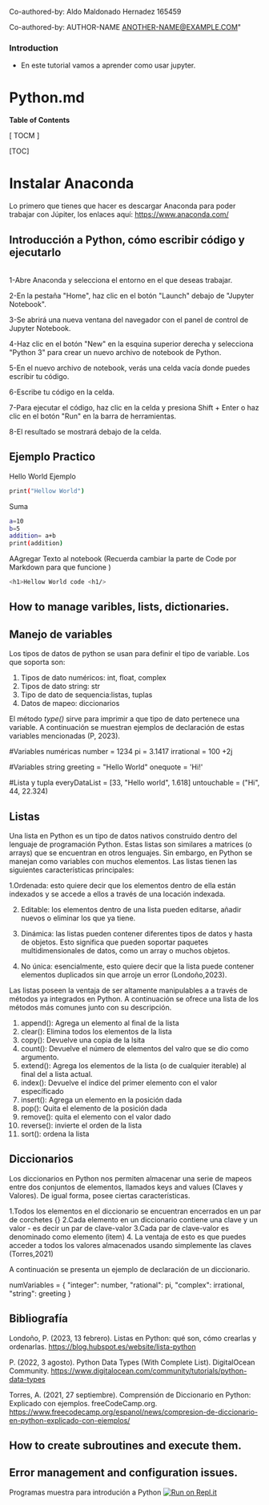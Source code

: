 Co-authored-by: Aldo Maldonado Hernadez 165459


Co-authored-by: AUTHOR-NAME <ANOTHER-NAME@EXAMPLE.COM>"



### Introduction

- En este tutorial vamos a aprender como usar  jupyter.


# Python.md




**Table of Contents**

[ TOCM ]

[TOC]

# Instalar Anaconda
Lo primero que tienes que hacer es descargar Anaconda para poder trabajar con Júpiter, los enlaces aquí:
https://www.anaconda.com/

## Introducción a Python, cómo escribir código y ejecutarlo
 <br>
1-Abre Anaconda y selecciona el entorno en el que deseas trabajar.

2-En la pestaña "Home", haz clic en el botón "Launch" debajo de "Jupyter Notebook".

3-Se abrirá una nueva ventana del navegador con el panel de control de Jupyter Notebook.

4-Haz clic en el botón "New" en la esquina superior derecha y selecciona "Python 3" para crear un nuevo archivo de notebook de Python.

5-En el nuevo archivo de notebook, verás una celda vacía donde puedes escribir tu código.

6-Escribe tu código en la celda.

7-Para ejecutar el código, haz clic en la celda y presiona Shift + Enter o haz clic en el botón "Run" en la barra de herramientas.

8-El resultado se mostrará debajo de la celda.
 <br>

## Ejemplo Practico
Hello World Ejemplo
```sh
print("Hellow World")

```
Suma
```sh
a=10
b=5
addition= a+b
print(addition)
```
AAgregar Texto al notebook
(Recuerda cambiar la parte de Code por Markdown para que funcione )

```sh
<h1>Hellow World code <h1/>
```

## How to manage varibles, lists, dictionaries.


## Manejo de variables

Los tipos de datos de python se usan para definir el tipo de variable. Los que soporta son: 
1. Tipos de dato numéricos: int, float, complex
2. Tipos de dato string: str
3. Tipo de dato de sequencia:listas, tuplas
4. Datos de mapeo: diccionarios

 El método *type()* sirve para imprimir a que tipo de dato pertenece una variable. A continuación se muestran ejemplos de declaración de estas variables mencionadas (P, 2023).
 

#Variables numéricas
number = 1234
pi = 3.1417
irrational = 100 +2j

#Variables string
greeting = "Hello World"
onequote = 'Hi!'

#Lista y tupla
everyDataList = [33, "Hello world", 1.618]
untouchable = ("Hi", 44, 22.324)

## Listas
Una lista en Python es un tipo de datos nativos construido dentro del lenguaje de programación Python. Estas listas son similares a matrices (o arrays) que se encuentran en otros lenguajes. Sin embargo, en Python se manejan como variables con muchos elementos. Las listas tienen las siguientes características principales:

1.Ordenada: esto quiere decir que los elementos dentro de ella están indexados y se accede a ellos a través de una locación indexada. 

2. Editable: los elementos dentro de una lista pueden editarse, añadir nuevos o eliminar los que ya tiene. 

3. Dinámica: las listas pueden contener diferentes tipos de datos y hasta de objetos. Esto significa que pueden soportar paquetes multidimensionales de datos, como un array o muchos objetos. 

4. No única: esencialmente, esto quiere decir que la lista puede contener elementos duplicados sin que arroje un error (Londoño,2023). 

Las listas poseen la ventaja de ser altamente manipulables a a través de métodos ya integrados en Python. A continuación se ofrece una lista de los métodos más comunes junto con su descripción.
1. append(): Agrega un elemento al final de la lista
2. clear(): Elimina todos los elementos de la lista
3. copy(): Devuelve una copia de la lsita
4. count(): Devuelve el número de elementos del valro que se dio como argumento.
5. extend(): Agrega los elementos de la lista (o de cualquier iterable) al final del a lista actual.
6. index(): Devuelve el índice del primer elemento con el valor específicado
7. insert(): Agrega un elemento en la posición dada
8. pop(): Quita el elemento de la posición dada
9. remove(): quita el elemento con el valor dado
10. reverse(): invierte el orden de la lista
11. sort(): ordena la lista

## Diccionarios 
Los diccionarios en Python nos permiten almacenar una serie de mapeos entre dos conjuntos de elementos, llamados keys and values (Claves y Valores).
De igual forma, posee ciertas características.

1.Todos los elementos en el diccionario se encuentran encerrados en un par de corchetes {}
2.Cada elemento en un diccionario contiene una clave y un valor - es decir un par de clave-valor
3.Cada par de clave-valor es denominado como elemento (item)
4. La ventaja de esto es que puedes acceder a todos los valores almacenados 
usando simplemente las claves (Torres,2021)

A continuación se presenta un ejemplo de declaración de un diccionario.

numVariables = {
                "integer": number, 
                "rational": pi,
                "complex": irrational,
                "string": greeting
                }

## Bibliografía
Londoño, P. (2023, 13 febrero). Listas en Python: qué son, cómo crearlas y ordenarlas. https://blog.hubspot.es/website/lista-python

P. (2022, 3 agosto). Python Data Types (With Complete List). DigitalOcean Community. https://www.digitalocean.com/community/tutorials/python-data-types

Torres, A. (2021, 27 septiembre). Comprensión de Diccionario en Python: Explicado con ejemplos. freeCodeCamp.org. https://www.freecodecamp.org/espanol/news/compresion-de-diccionario-en-python-explicado-con-ejemplos/
## How to create subroutines and execute them.
## Error management and configuration issues.














Programas muestra para introdución a Python
[![Run on Repl.it](https://repl.it/badge/github/ingrid717-py/PythonIntro)](https://repl.it/github/ingrid717-py/PythonIntro)
